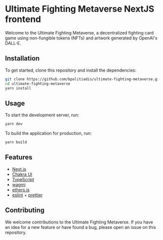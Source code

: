 # Ultimate Fighting Metaverse NextJS frontend

Welcome to the Ultimate Fighting Metaverse, a decentralized fighting card game using non-fungible tokens (NFTs) and artwork generated by OpenAI's DALL-E.

## Installation

To get started, clone this repository and install the dependencies:

```bash
git clone https://github.com/bpolitiadis/ultimate-fighting-metaverse.git
cd ultimate-fighting-metaverse
yarn install

```

## Usage

To start the development server, run:

```bash
yarn dev
```

To build the application for production, run:

```bash
yarn build
```

## Features

- [Next.js](https://nextjs.org/docs)
- [Chakra UI](https://chakra-ui.com/)
- [TypeScript](https://www.typescriptlang.org/)
- [wagmi](https://wagmi.sh/)
- [ethers.js](https://docs.ethers.org/)
- [eslint](https://eslint.org/) + [prettier](https://prettier.io/)

## Contributing

We welcome contributions to the Ultimate Fighting Metaverse. If you have an idea for a new feature or have found a bug, please open an issue on this repository.
